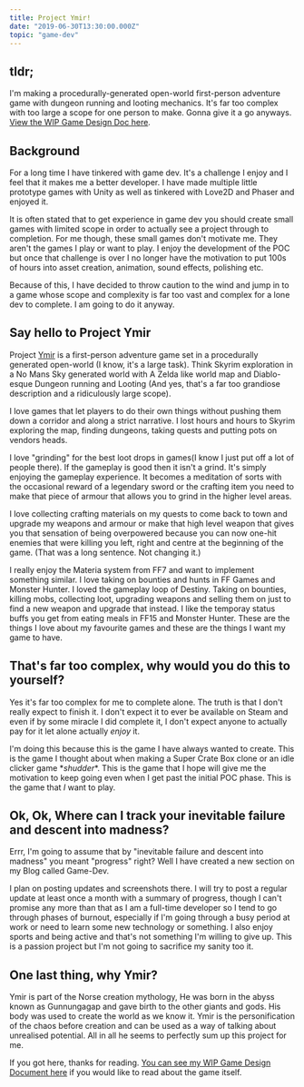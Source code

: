 ```yaml
---
title: Project Ymir!
date: "2019-06-30T13:30:00.000Z"
topic: "game-dev"
---
```


## tldr;

I'm making a procedurally-generated open-world first-person adventure game with dungeon running and looting mechanics. It's far too complex with too large a scope for one person to make. Gonna give it a go anyways. [View the WIP Game Design Doc here](https://www.dantony.uk/project-ymir-game-design-document/).

## Background

For a long time I have tinkered with game dev. It's a challenge I enjoy and I feel that it makes me a better developer. I have made multiple little prototype games with Unity as well as tinkered with Love2D and Phaser and enjoyed it.

It is often stated that to get experience in game dev you should create small games with limited scope in order to actually see a project through to completion. For me though, these small games don't motivate me. They aren't the games I play or want to play. I enjoy the development of the POC but once that challenge is over I no longer have the motivation to put 100s of hours into asset creation, animation, sound effects, polishing etc.

Because of this, I have decided to throw caution to the wind and jump in to a game whose scope and complexity is far too vast and complex for a lone dev to complete. I am going to do it anyway.

## Say hello to Project Ymir

Project [Ymir](https://norse-mythology.org/gods-and-creatures/giants/ymir/) is a first-person adventure game set in a procedurally generated open-world (I know, it's a large task). Think Skyrim exploration in a No Mans Sky generated world with A Zelda like world map and Diablo-esque Dungeon running and Looting (And yes, that's a far too grandiose description and a ridiculously large scope).

I love games that let players to do their own things without pushing them down a corridor and along a strict narrative. I lost hours and hours to Skyrim exploring the map, finding dungeons, taking quests and putting pots on vendors heads.

I love "grinding" for the best loot drops in games(I know I just put off a lot of people there). If the gameplay is good then it isn't a grind. It's simply enjoying the gameplay experience. It becomes a meditation of sorts with the occasional reward of a legendary sword or the crafting item you need to make that piece of armour that allows you to grind in the higher level areas.

I love collecting crafting materials on my quests to come back to town and upgrade my weapons and armour or make that high level weapon that gives you that sensation of being overpowered because you can now one-hit enemies that were killing you left, right and centre at the beginning of the game. (That was a long sentence. Not changing it.)

I really enjoy the Materia system from FF7 and want to implement something similar. I love taking on bounties and hunts in FF Games and Monster Hunter. I loved the gameplay loop of Destiny. Taking on bounties, killing mobs, collecting loot, upgrading weapons and selling them on just to find a new weapon and upgrade that instead. I like the temporay status buffs you get from eating meals in FF15 and Monster Hunter. These are the things I love about my favourite games and these are the things I want my game to have.

## That's far too complex, why would you do this to yourself?

Yes it's far too complex for me to complete alone. The truth is that I don't really expect to finish it. I don't expect it to ever be available on Steam and even if by some miracle I did complete it, I don't expect anyone to actually pay for it let alone actually *enjoy* it.

I'm doing this because this is the game I have always wanted to create. This is the game I thought about when making a Super Crate Box clone or an idle clicker game \**shudder*\*. This is the game that I hope will give me the motivation to keep going even when I get past the initial POC phase. This is the game that *I* want to play.

## Ok, Ok, Where can I track your inevitable failure and descent into madness?

Errr, I'm going to assume that by "inevitable failure and descent into madness" you meant "progress" right? Well I have created a new section on my Blog called Game-Dev.

I plan on posting updates and screenshots there. I will try to post a regular update at least once a month with a summary of progress, though I can't promise any more than that as I am a full-time developer so I tend to go through phases of burnout, especially if I'm going through a busy period at work or need to learn some new technology or something. I also enjoy sports and being active and that's not something I'm willing to give up. This is a passion project but I'm not going to sacrifice my sanity too it.

## One last thing, why Ymir?

Ymir is part of the Norse creation mythology, He was born in the abyss known as Gunnungagap and gave birth to the other giants and gods. His body was used to create the world as we know it. Ymir is the personification of the chaos before creation and can be used as a way of talking about unrealised potential. All in all he seems to perfectly sum up this project for me.

If you got here, thanks for reading. [You can see my WIP Game Design Document here](https://www.dantony.uk/project-ymir-game-design-document/) if you would like to read about the game itself.

